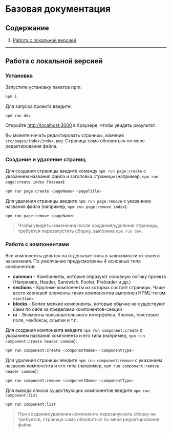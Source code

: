 # Базовая документация

## Содержание
1. [Работа с локальной версией](#Работа-с-локальной-версией)

---

## Работа с локальной версией

### Установка

Запустите установку пакетов npm:

```bash
npm i
```

Для запуска проекта введите:

```bash
npm run dev
```

Откройте [http://localhost:3000](http://localhost:3000) в браузере, чтобы увидеть результат.

Вы можете начать редактировать страницы, изменив `src/pages/index/index.pug`. Страница сама обновиться по мере редактирования файла.


### Создание и удаление страниц

Для создания страницы введите команду `npm run page:create` с указанием названия файла и заголовка страницы (например, `npm run page:create index Главная`):

```bash
npm run page:create <pageName> <pageTitle>
```

Для удаления страницы введите `npm run page:remove` с указанием названия файла (например, `npm run page:remove index`):

```bash
npm run page:remove <pageName>
```

> Чтобы увидеть изменения после создания/удаления страницы, требуется перезапустить сборку, выполнив `npm run dev`.

### Работа с компонентами

Все компоненты делятся на отдельные типы в зависимости от своего назначения. По умолчанию предусмотрены 4 основных типа компонентов:
- **common** - Компоненты, которые образуют основную логику проекта (Например, Header, Sandwich, Footer, Preloader и др.)
- **sections** - Крупные компоненты из которых состоят страницы. Чаще всего корневой элементы таких компонентов выполнен HTML-тегом `<section>`
- **blocks** - Более мелкие компоненты, которые обычно не существуют сами по себе за пределами компонентов-секций
- **ui** - Элементы пользовательского интерфейса. Кнопки, текстовые поля, чекбоксы, ссылки и т.п.

Для создания компонента введите `npm run component:create` с указанием названия компонента и его типа (например, `npm run component:create header common`):
```bash
npm run component:create <componentName> <componentType>
```

Для удаления страницы введите `npm run component:remove` с указанием названия компонента и его типа (например, `npm run component:remove header common`):
```bash
npm run component:remove <componentName> <componentType>
```

Для вывода списка существующих компонентов введите `npm run component:list`
```bash
npm run component:list
```

> При создании/удалении компонента перезапускать сборку не требуется, страница сама обновиться по мере редактирования файла.

